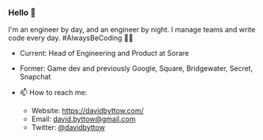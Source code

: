 ### Hello 👋
I'm an engineer by day, and an engineer by night. I manage teams and write code every day. #AlwaysBeCoding 🏴‍☠️
- Current: Head of Engineering and Product at Sorare
- Former: Game dev and previously Google, Square, Bridgewater, Secret, Snapchat


- 📫 How to reach me:
  - Website: https://davidbyttow.com/
  - Email: david.byttow@gmail.com
  - Twitter: [@davidbyttow](https://twitter.com/davidbyttow)
